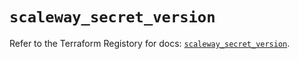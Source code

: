 # `scaleway_secret_version`

Refer to the Terraform Registory for docs: [`scaleway_secret_version`](https://registry.terraform.io/providers/scaleway/scaleway/2.39.0/docs/resources/secret_version).
